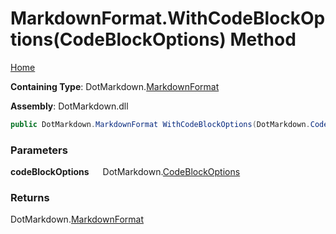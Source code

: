 # MarkdownFormat\.WithCodeBlockOptions\(CodeBlockOptions\) Method

[Home](../../../README.md)

**Containing Type**: DotMarkdown\.[MarkdownFormat](../README.md)

**Assembly**: DotMarkdown\.dll

```csharp
public DotMarkdown.MarkdownFormat WithCodeBlockOptions(DotMarkdown.CodeBlockOptions codeBlockOptions)
```

### Parameters

**codeBlockOptions** &emsp; DotMarkdown\.[CodeBlockOptions](../../CodeBlockOptions/README.md)

### Returns

DotMarkdown\.[MarkdownFormat](../README.md)

